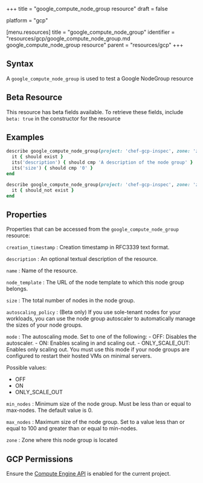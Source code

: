 +++
title = "google_compute_node_group resource"
draft = false

platform = "gcp"

[menu.resources]
    title = "google_compute_node_group"
    identifier = "resources/gcp/google_compute_node_group.md google_compute_node_group resource"
    parent = "resources/gcp"
+++

## Syntax

A `google_compute_node_group` is used to test a Google NodeGroup resource

## Beta Resource

This resource has beta fields available. To retrieve these fields, include `beta: true` in the constructor for the resource

## Examples

```ruby
describe google_compute_node_group(project: 'chef-gcp-inspec', zone: 'zone', name: 'inspec-node-group') do
  it { should exist }
  its('description') { should cmp 'A description of the node group' }
  its('size') { should cmp '0' }
end

describe google_compute_node_group(project: 'chef-gcp-inspec', zone: 'zone', name: 'nonexistent') do
  it { should_not exist }
end
```

## Properties

Properties that can be accessed from the `google_compute_node_group` resource:

`creation_timestamp`
: Creation timestamp in RFC3339 text format.

`description`
: An optional textual description of the resource.

`name`
: Name of the resource.

`node_template`
: The URL of the node template to which this node group belongs.

`size`
: The total number of nodes in the node group.

`autoscaling_policy`
: (Beta only) If you use sole-tenant nodes for your workloads, you can use the node group autoscaler to automatically manage the sizes of your node groups.

`mode`
: The autoscaling mode. Set to one of the following: - OFF: Disables the autoscaler. - ON: Enables scaling in and scaling out. - ONLY_SCALE_OUT: Enables only scaling out. You must use this mode if your node groups are configured to restart their hosted VMs on minimal servers.

  Possible values:

  - OFF
  - ON
  - ONLY_SCALE_OUT

`min_nodes`
: Minimum size of the node group. Must be less than or equal to max-nodes. The default value is 0.

`max_nodes`
: Maximum size of the node group. Set to a value less than or equal to 100 and greater than or equal to min-nodes.

`zone`
: Zone where this node group is located

## GCP Permissions

Ensure the [Compute Engine API](https://console.cloud.google.com/apis/library/compute.googleapis.com/) is enabled for the current project.
